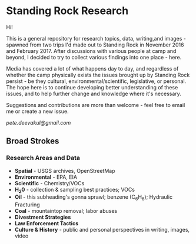 # Standing Rock Research

Hi! 

This is a general repository for research topics, data, writing,and images - spawned from two trips I'd made out to Standing Rock in November 2016 and February 2017. After discussions with various people at camp and beyond, I decided to try to collect various findings into one place - here. 

Media has covered a lot of what happens day to day, and regardless of whether the camp physically exists the issues brought up by Standing Rock persist - be they cultural, environmental/scientific, legislative, or personal. The hope here is to continue developing better understanding of these issues, and to help further change and knowledge where it's necessary.

Suggestions and contributions are more than welcome - feel free to email me or create a new issue. 

_pete.deevakul@gmail.com_

## Broad Strokes

### Research Areas and Data
- **Spatial** - USGS archives, OpenStreetMap
- **Environmental** - EPA, EIA
- **Scientific** - Chemistry/VOCs
- **H<sub>2</sub>0** - collection & sampling best practices; VOCs
- **Oil** - this subheading's gonna sprawl; benzene (C<sub>6</sub>H<sub>6</sub>); Hydraulic Fracturing
- **Coal** - mountaintop removal; labor abuses
- **Divestment Strategies**
- **Law Enforcement Tactics**
- **Culture & History** - public and personal perspectives in writing, images, video






